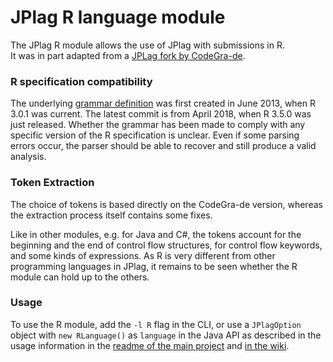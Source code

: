 # JPlag R language module

The JPlag R module allows the use of JPlag with submissions in R. <br>
It was in part adapted from a [JPLag fork by CodeGra-de](https://github.com/CodeGra-de/jplag/tree/master/jplag.module.R).

### R specification compatibility
The underlying [grammar definition](https://github.com/antlr/grammars-v4/tree/master/r) was first created in June 2013, when R 3.0.1 was current. The latest commit is from April 2018, when R 3.5.0 was just released. Whether the grammar has been made to comply with any specific version of the R specification is unclear. Even if some parsing errors occur, the parser should be able to recover and still produce a valid analysis.

### Token Extraction

The choice of tokens is based directly on the CodeGra-de version, whereas the extraction process itself contains some fixes.

Like in other modules, e.g. for Java and C#, the tokens account for the beginning and the end of control flow structures, for control flow keywords, and some kinds of expressions. As R is very different from other programming languages in JPlag, it remains to be seen whether the R module can hold up to the others.

### Usage
To use the R module, add the `-l R` flag in the CLI, or use a `JPlagOption` object with `new RLanguage()` as `language` in the Java API as described in the usage information in the [readme of the main project](https://github.com/jplag/JPlag#usage) and [in the wiki](https://github.com/jplag/JPlag/wiki/1.-How-to-Use-JPlag).